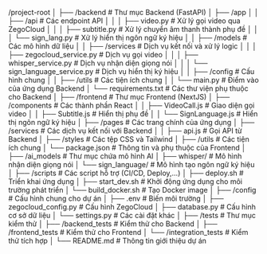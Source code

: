 /project-root
│
├── /backend # Thư mục Backend (FastAPI)
│ ├── /app
│ │ ├── /api # Các endpoint API
│ │ │ ├── video.py # Xử lý gọi video qua ZegoCloud
│ │ │ ├── subtitle.py # Xử lý chuyển âm thanh thành phụ đề
│ │ │ └── sign_lang.py # Xử lý hiển thị ngôn ngữ ký hiệu
│ │ ├── /models # Các mô hình dữ liệu
│ │ ├── /services # Dịch vụ kết nối và xử lý logic
│ │ │ ├── zegocloud_service.py # Dịch vụ gọi video
│ │ │ ├── whisper_service.py # Dịch vụ nhận diện giọng nói
│ │ │ └── sign_language_service.py # Dịch vụ hiển thị ký hiệu
│ │ ├── /config # Cấu hình chung
│ │ ├── /utils # Các tiện ích chung
│ │ └── main.py # Điểm vào của ứng dụng Backend
│ └── requirements.txt # Các thư viện phụ thuộc cho Backend
│
├── /frontend # Thư mục Frontend (NextJS)
│ ├── /components # Các thành phần React
│ │ ├── VideoCall.js # Giao diện gọi video
│ │ ├── Subtitle.js # Hiển thị phụ đề
│ │ └── SignLanguage.js # Hiển thị ngôn ngữ ký hiệu
│ ├── /pages # Các trang chính của ứng dụng
│ ├── /services # Các dịch vụ kết nối với Backend
│ │ ├── api.js # Gọi API từ Backend
│ ├── /styles # Các tệp CSS và Tailwind
│ ├── /utils # Các tiện ích chung
│ └── package.json # Thông tin và phụ thuộc của Frontend
│
├── /ai_models # Thư mục chứa mô hình AI
│ ├── whisper/ # Mô hình nhận diện giọng nói
│ └── sign_language/ # Mô hình tạo ngôn ngữ ký hiệu
│
├── /scripts # Các script hỗ trợ (CI/CD, Deploy,...)
│ ├── deploy.sh # Triển khai ứng dụng
│ ├── start_dev.sh # Khởi động ứng dụng cho môi trường phát triển
│ └── build_docker.sh # Tạo Docker image
│
├── /config # Cấu hình chung cho dự án
│ ├── .env # Biến môi trường
│ ├── zegocloud_config.py # Cấu hình ZegoCloud
│ ├── database.py # Cấu hình cơ sở dữ liệu
│ └── settings.py # Các cài đặt khác
│
├── /tests # Thư mục kiểm thử
│ ├── /backend_tests # Kiểm thử cho Backend
│ ├── /frontend_tests # Kiểm thử cho Frontend
│ └── /integration_tests # Kiểm thử tích hợp
│
└── README.md # Thông tin giới thiệu dự án
